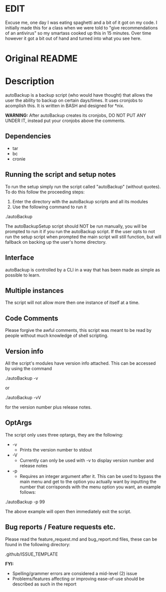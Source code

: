 # EDIT
Excuse me, one day I was eating spaghetti and a bit of it got on my code. I initially made this for a class when we were told to "give recommendations of an antivirus" so my smartass cooked up this in 15 minutes. Over time however it got a bit out of hand and turned into what you see here.

# Original README
# Description
autoBackup is a backup script (who would have thought) that allows the user the ability to backup on certain days/times. It uses cronjobs to acomplish this. It is written in BASH and designed for *nix.

**WARNING:** After autoBackup creates its cronjobs, DO NOT PUT ANY UNDER IT, instead put your cronjobs above the comments.

## Dependencies
+ tar
+ bc
+ cronie

## Running the script and setup notes
To run the setup simply run the script called "autoBackup" (without quotes). To do this follow the proceeding steps:
1. Enter the directory with the autoBackup scripts and all its modules
2. Use the following command to run it 

./autoBackup

The autoBackupSetup script should NOT be run manually, you will be prompted to run it if you run the autoBackup script.
If the user opts to not run the setup script when prompted the main script will still function, but will fallback on backing up the user's home directory.

## Interface
autoBackup is controlled by a CLI in a way that has been made as simple as possible to learn.

## Multiple instances
The script will not allow more then one instance of itself at a time.

## Code Comments
Please forgive the awful comments, this script was meant to be read by people without much knowledge of shell scripting.

## Version info
All the script's modules have version info attached. This can be accessed by using the command 

./autoBackup -v

or

./autoBackup -vV

for the version number plus release notes.

## OptArgs
The script only uses three optargs, they are the following:
+ -v
  + Prints the version number to stdout
+ -V
  + Currently can only be used with -v to display version number and release notes
+ -p
  + Requires an integer argument after it. This can be used to bypass the main menu and get to the option you actually want by inputting the number that corrisponds with the menu option you want, an example follows:

./autoBackup -p 99

The above example will open then immediately exit the script.

## Bug reports / Feature requests etc.
Please read the feature_request.md and bug_report.md files, these can be found in the following directory:

.github/ISSUE_TEMPLATE

**FYI:** 
+ Spelling/grammer errors are considered a mid-level (2) issue
+ Problems/features affecting or improving ease-of-use should be described as such in the report
